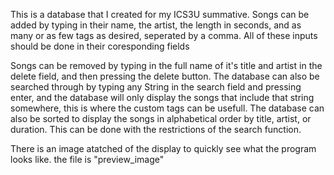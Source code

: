 This is a database that I created for my ICS3U summative.
Songs can be added by typing in their name, the artist, the length in seconds, and as many or as few tags as desired, seperated by a comma. All of these inputs should be done in their coresponding fields

Songs can be removed by typing in the full name of it's title and artist in the delete field, and then pressing the delete button.
The database can also be searched through by typing any String in the search field and pressing enter, and the database will only display the songs that include that string somewhere, this is where the custom tags can be usefull.
The database can also be sorted to display the songs in alphabetical order by title, artist, or duration. This can be done with the restrictions of the search function.

There is an image atatched of the display to quickly see what the program looks like. the file is "preview_image"

